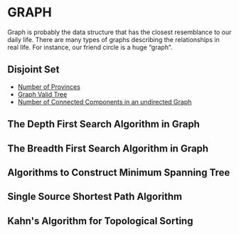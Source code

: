 # GRAPH

Graph is probably the data structure that has the closest resemblance to our daily life. There are many types of graphs describing the relationships in real life. For instance, our friend circle is a huge “graph”.

## Disjoint Set
- [Number of Provinces](/./number-of-provinces)
- [Graph Valid Tree](/./261-graph-valid-tree)
- [Number of Connected Components in an undirected Graph](/./323-number-of-connected-components-in-an-undirected-graph)

## The Depth First Search Algorithm in Graph

## The Breadth First Search Algorithm in Graph

## Algorithms to Construct Minimum Spanning Tree

## Single Source Shortest Path Algorithm

## Kahn's Algorithm for Topological Sorting
